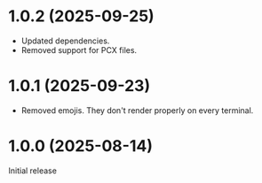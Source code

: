 # 1.0.2 (2025-09-25)
- Updated dependencies.
- Removed support for PCX files.

# 1.0.1 (2025-09-23)
- Removed emojis. They don't render properly on every terminal.

# 1.0.0 (2025-08-14)
Initial release